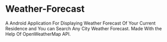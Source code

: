 # Weather-Forecast
A Android Application For Displaying Weather Forecast Of Your Current Residence and You can Search Any City Weather Forecast. Made With the Help Of OpenWeatherMap API.
